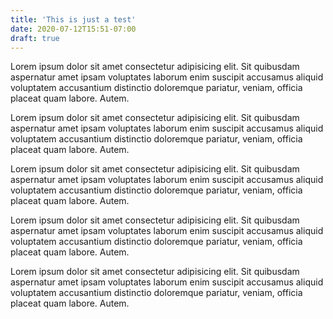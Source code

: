 ```yaml
---
title: 'This is just a test'
date: 2020-07-12T15:51-07:00
draft: true
---
```


Lorem ipsum dolor sit amet consectetur adipisicing elit. Sit quibusdam aspernatur amet ipsam voluptates laborum enim suscipit accusamus aliquid voluptatem accusantium distinctio doloremque pariatur, veniam, officia placeat quam labore. Autem.

Lorem ipsum dolor sit amet consectetur adipisicing elit. Sit quibusdam aspernatur amet ipsam voluptates laborum enim suscipit accusamus aliquid voluptatem accusantium distinctio doloremque pariatur, veniam, officia placeat quam labore. Autem.

Lorem ipsum dolor sit amet consectetur adipisicing elit. Sit quibusdam aspernatur amet ipsam voluptates laborum enim suscipit accusamus aliquid voluptatem accusantium distinctio doloremque pariatur, veniam, officia placeat quam labore. Autem.

Lorem ipsum dolor sit amet consectetur adipisicing elit. Sit quibusdam aspernatur amet ipsam voluptates laborum enim suscipit accusamus aliquid voluptatem accusantium distinctio doloremque pariatur, veniam, officia placeat quam labore. Autem.

Lorem ipsum dolor sit amet consectetur adipisicing elit. Sit quibusdam aspernatur amet ipsam voluptates laborum enim suscipit accusamus aliquid voluptatem accusantium distinctio doloremque pariatur, veniam, officia placeat quam labore. Autem.
